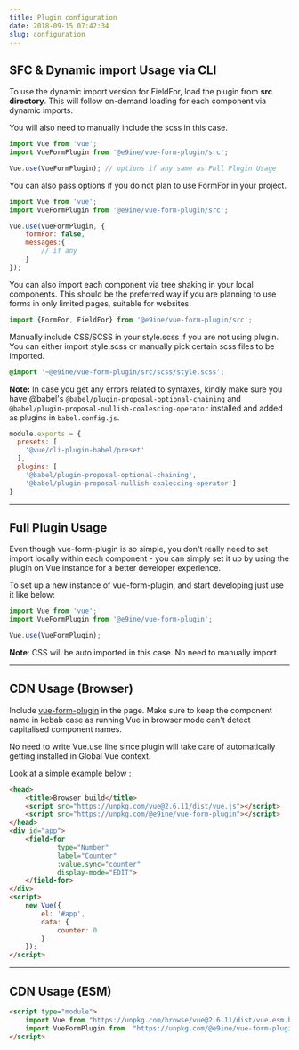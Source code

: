 ```yaml
---
title: Plugin configuration 
date: 2018-09-15 07:42:34
slug: configuration
---
```

## SFC & Dynamic import Usage via CLI

To use the dynamic import version for FieldFor, load the plugin from **src directory**. This will follow on-demand loading for each component via dynamic imports.

You will also need to manually include the scss in this case.

```js
import Vue from 'vue';
import VueFormPlugin from '@e9ine/vue-form-plugin/src';

Vue.use(VueFormPlugin); // options if any same as Full Plugin Usage
```

You can also pass options if you do not plan to use FormFor in your project.

```js
import Vue from 'vue';
import VueFormPlugin from '@e9ine/vue-form-plugin/src';

Vue.use(VueFormPlugin, {
    formFor: false,
    messages:{
        // if any
    }
});
```

You can also import each component via tree shaking in your local components. This should be the preferred way if you are planning to use forms in only limited pages, suitable for websites.

```js
import {FormFor, FieldFor} from '@e9ine/vue-form-plugin/src';
```

Manually include CSS/SCSS in your style.scss if you are not using plugin. You can either import style.scss or manually pick certain scss files to be imported.

```scss
@import '~@e9ine/vue-form-plugin/src/scss/style.scss';
```
**Note:**
In case you get any errors related to syntaxes, kindly make sure you have @babel's `@babel/plugin-proposal-optional-chaining` and `@babel/plugin-proposal-nullish-coalescing-operator` installed and added as plugins in `babel.config.js`.
```js
module.exports = {
  presets: [
    '@vue/cli-plugin-babel/preset'
  ],
  plugins: [
    '@babel/plugin-proposal-optional-chaining', 
    '@babel/plugin-proposal-nullish-coalescing-operator']
}

```
___
## Full Plugin Usage

Even though vue-form-plugin is so simple, you don't really need to set import locally within each component - you can simply set it up by using the plugin on Vue instance for a better developer experience.

To set up a new instance of vue-form-plugin, and start developing just use it like below:

```js
import Vue from 'vue';
import VueFormPlugin from '@e9ine/vue-form-plugin';

Vue.use(VueFormPlugin);
```

**Note**: CSS will be auto imported in this case. No need to manually import

___

## CDN Usage (Browser)

Include [vue-form-plugin](https://unpkg.com/@e9ine/vue-form-plugin) in the page. Make sure to keep the component name in kebab case as running Vue in browser mode can't detect capitalised component names.

No need to write Vue.use line since plugin will take care of automatically getting installed in Global Vue context.

Look at a simple example below :

```html
<head>
    <title>Browser build</title>
    <script src="https://unpkg.com/vue@2.6.11/dist/vue.js"></script>
    <script src="https://unpkg.com/@e9ine/vue-form-plugin"></script>
</head>
<div id="app">
    <field-for 
            type="Number" 
            label="Counter" 
            :value.sync="counter" 
            display-mode="EDIT">
    </field-for>
</div>
<script>
    new Vue({
        el: '#app',
        data: {
            counter: 0
        }
    });
</script>
```

___

## CDN Usage (ESM)

```html
<script type="module">
    import Vue from "https://unpkg.com/browse/vue@2.6.11/dist/vue.esm.browser.js"
    import VueFormPlugin from  "https://unpkg.com/@e9ine/vue-form-plugin/dist/vue-form-plugin.esm.js";
</script>
```

